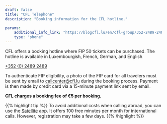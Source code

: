 ```yaml
---
draft: false
title: "CFL Telephone"
description: "Booking information for the CFL hotline."

params:
    additional_info_link: "https://blogcfl.lu/en/cfl-group/352-2489-2489-do-you-have-questions-please-contact-us-at-this-number"
    type: "phone"
---
```

CFL offers a booking hotline where FIP 50 tickets can be purchased. The hotline is available in Luxembourgish, French, German, and English.

[+352 (0) 2489 2489](tel:+35224892489)

To authenticate FIP eligibility, a photo of the FIP card for all travelers must be sent by email to [callcenter@cfl.lu](mailto:callcenter@cfl.lu) during the booking process. Payment is then made by credit card via a 15-minute payment link sent by email.

**CFL charges a booking fee of €5 per booking.**

{{% highlight tip %}}
To avoid additional costs when calling abroad, you can use the [Satellite](https://www.satellite.me/) app. It offers 100 free minutes per month for international calls. However, registration may take a few days.
{{% /highlight %}}
